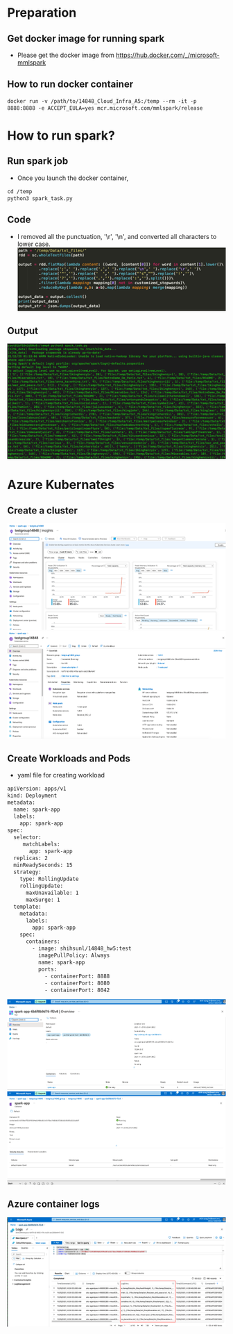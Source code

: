 # Preparation
## Get docker image for running spark
- Please get the docker image from https://hub.docker.com/_/microsoft-mmlspark

## How to run docker container
```
docker run -v /path/to/14848_Cloud_Infra_A5:/temp --rm -it -p 8888:8888 -e ACCEPT_EULA=yes mcr.microsoft.com/mmlspark/release
```

# How to run spark?
## Run spark job
- Once you launch the docker container,
```
cd /temp
python3 spark_task.py
```

## Code
- I removed all the punctuation, '\r', '\n', and converted all characters to lower case.
![code](screenshot/code.png)

## Output
![output](screenshot/output.png)

# Azure Kubernates

## Create a cluster
![kube_service1](screenshot/kube_service1.png)
![kube_service2](screenshot/kube_service2.png)

## Create Workloads and Pods
- yaml file for creating workload
```
apiVersion: apps/v1
kind: Deployment
metadata:
  name: spark-app
  labels:
    app: spark-app
spec:
  selector:
     matchLabels:
       app: spark-app
  replicas: 2
  minReadySeconds: 15
  strategy:
    type: RollingUpdate
    rollingUpdate: 
      maxUnavailable: 1
      maxSurge: 1 
  template:
    metadata:
      labels:
        app: spark-app
    spec:
      containers:
        - image: shihsunl/14848_hw5:test
          imagePullPolicy: Always
          name: spark-app
          ports:
            - containerPort: 8888
            - containerPort: 8080
            - containerPort: 8042
```
![pod](screenshot/pod.png)
![container](screenshot/container.png)

## Azure container logs
![console_output](screenshot/console_output.png)